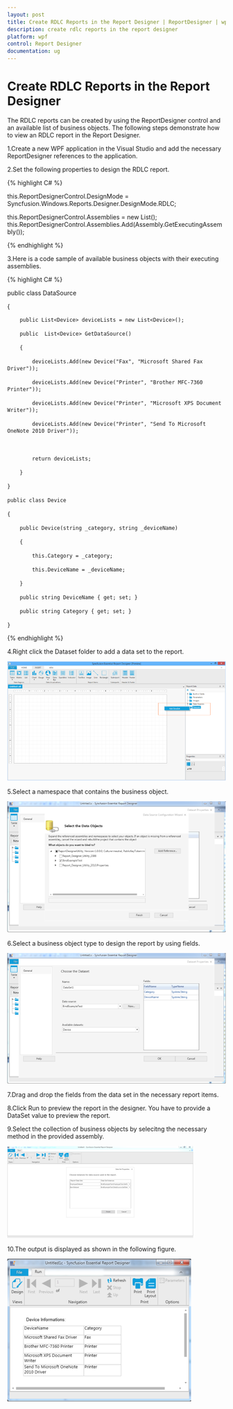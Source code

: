 ```yaml
---
layout: post
title: Create RDLC Reports in the Report Designer | ReportDesigner | wpf | Syncfusion
description: create rdlc reports in the report designer
platform: wpf
control: Report Designer
documentation: ug
---
```


# Create RDLC Reports in the Report Designer

The RDLC reports can be created by using the ReportDesigner control and an available list of business objects. The following steps demonstrate how to view an RDLC report in the Report Designer.

1.Create a new WPF application in the Visual Studio and add the necessary ReportDesigner references to the application.

2.Set the following properties to design the RDLC report.

{% highlight C# %}

this.ReportDesignerControl.DesignMode = Syncfusion.Windows.Reports.Designer.DesignMode.RDLC;

this.ReportDesignerControl.Assemblies = new List<Assembly>();            this.ReportDesignerControl.Assemblies.Add(Assembly.GetExecutingAssembly());

{% endhighlight %}

3.Here is a code sample of available business objects with their executing assemblies.

{% highlight C# %}

public class DataSource

{        

        public List<Device> deviceLists = new List<Device>();     

        public  List<Device> GetDataSource()

        {

            deviceLists.Add(new Device("Fax", "Microsoft Shared Fax Driver"));

            deviceLists.Add(new Device("Printer", "Brother MFC-7360 Printer"));

            deviceLists.Add(new Device("Printer", "Microsoft XPS Document Writer"));

            deviceLists.Add(new Device("Printer", "Send To Microsoft OneNote 2010 Driver"));



            return deviceLists;

        }

    }

    public class Device

    {

        public Device(string _category, string _deviceName)

        {

            this.Category = _category;

            this.DeviceName = _deviceName;

        }

        public string DeviceName { get; set; }

        public string Category { get; set; }

    }

{% endhighlight %}

4.Right click the Dataset folder to add a data set to the report. 



   ![](Create-RDLC-Reports-in-the-Report-Designer_images/Create-RDLC-Reports-in-the-Report-Designer_img1.png)



5.Select a namespace that contains the business object.



  ![](Create-RDLC-Reports-in-the-Report-Designer_images/Create-RDLC-Reports-in-the-Report-Designer_img2.png)



6.Select a business object type to design the report by using fields.



  ![](Create-RDLC-Reports-in-the-Report-Designer_images/Create-RDLC-Reports-in-the-Report-Designer_img3.png)



7.Drag and drop the fields from the data set in the necessary report items.

8.Click Run to preview the report in the designer. You have to provide a DataSet value to preview the report.

9.Select the collection of business objects by selecitng the necessary method in the provided assembly.

  ![](Create-RDLC-Reports-in-the-Report-Designer_images/Create-RDLC-Reports-in-the-Report-Designer_img4.png)



10.The output is displayed as shown in the following figure.



  ![](Create-RDLC-Reports-in-the-Report-Designer_images/Create-RDLC-Reports-in-the-Report-Designer_img5.png)



